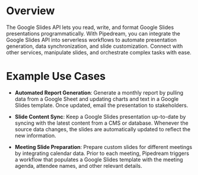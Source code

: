 # Overview

The Google Slides API lets you read, write, and format Google Slides presentations programmatically. With Pipedream, you can integrate the Google Slides API into serverless workflows to automate presentation generation, data synchronization, and slide customization. Connect with other services, manipulate slides, and orchestrate complex tasks with ease.

# Example Use Cases

- **Automated Report Generation**: Generate a monthly report by pulling data from a Google Sheet and updating charts and text in a Google Slides template. Once updated, email the presentation to stakeholders.

- **Slide Content Sync**: Keep a Google Slides presentation up-to-date by syncing with the latest content from a CMS or database. Whenever the source data changes, the slides are automatically updated to reflect the new information.

- **Meeting Slide Preparation**: Prepare custom slides for different meetings by integrating calendar data. Prior to each meeting, Pipedream triggers a workflow that populates a Google Slides template with the meeting agenda, attendee names, and other relevant details.
